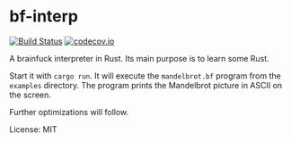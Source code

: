 # bf-interp

[![Build Status](https://travis-ci.org/msuesskraut/bf-interp.svg?branch=master)](https://travis-ci.org/msuesskraut/bf-interp)
 [![codecov.io](https://codecov.io/gh/msuesskraut/bf-interp/coverage.svg?branch=master)](https://codecov.io/gh/msuesskraut/bf-interp?branch=master)

A brainfuck interpreter in Rust.
Its main purpose is to learn some Rust.

Start it with `cargo run`.
It will execute the `mandelbrot.bf` program from the `examples` directory.
The program prints the Mandelbrot picture in ASCII on the screen.

Further optimizations will follow.

License: MIT